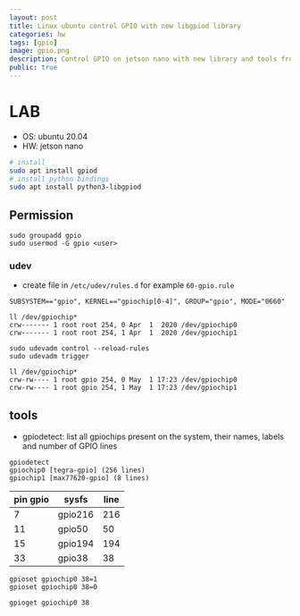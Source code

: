 ```yaml
---
layout: post
title: Linux ubuntu control GPIO with new libgpiod library
categories: hw
tags: [gpio]
image: gpio.png
description: Control GPIO on jetson nano with new library and tools from libgpiod (ubuntu 20.04)
public: true
---
```


# LAB

- OS: ubuntu 20.04
- HW: jetson nano

```bash
# install
sudo apt install gpiod
# install python bindings
sudo apt install python3-libgpiod
```

## Permission

```
sudo groupadd gpio
sudo usermod -G gpio <user>
```

### udev

- create file in `/etc/udev/rules.d` for example `60-gpio.rule`

```
SUBSYSTEM=="gpio", KERNEL=="gpiochip[0-4]", GROUP="gpio", MODE="0660"
```

```
ll /dev/gpiochip*
crw------- 1 root root 254, 0 Apr  1  2020 /dev/gpiochip0
crw------- 1 root root 254, 1 Apr  1  2020 /dev/gpiochip1
```

```
sudo udevadm control --reload-rules
sudo udevadm trigger
```

```
ll /dev/gpiochip*
crw-rw---- 1 root gpio 254, 0 May  1 17:23 /dev/gpiochip0
crw-rw---- 1 root gpio 254, 1 May  1 17:23 /dev/gpiochip1
```

## tools

- gpiodetect: list all gpiochips present on the system, their names, labels and number of GPIO lines

```
gpiodetect
gpiochip0 [tegra-gpio] (256 lines)
gpiochip1 [max77620-gpio] (8 lines)
```

| pin gpio | sysfs   | line |
| -------- | ------- | ---- |
| 7        | gpio216 | 216  |
| 11       | gpio50  | 50   |
| 15       | gpio194 | 194  |
| 33       | gpio38  | 38   |


```
gpioset gpiochip0 38=1
gpioset gpiochip0 38=0

gpioget gpiochip0 38

```